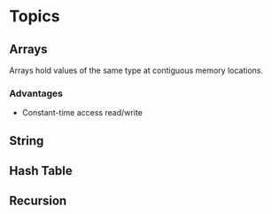 # Topics

## Arrays

Arrays hold values of the same type at contiguous memory locations.

### Advantages

* Constant-time access read/write

## String

## Hash Table

## Recursion
